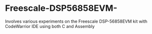 # Freescale-DSP56858EVM-

Involves various experiments on the Freescale DSP-56858EVM kit with CodeWarrior IDE using both C and Assembly
